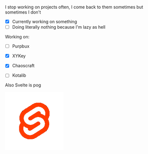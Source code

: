 I stop working on projects often, I come back to them sometimes but sometimes I don't

- [X] Currently working on something
- [ ] Doing literally nothing because I'm lazy as hell

Working on:

- [ ] Purpbux
- [X] XYKey
- [X] Chaoscraft
- [ ] Kotalib


Also Svelte is pog

![svele gif](https://raw.githubusercontent.com/kotakotik22/kotakotik22/main/svelte.gif)
